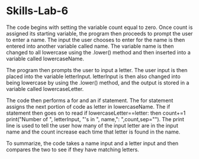 # Skills-Lab-6
The code begins with setting the variable count equal to zero. Once count is assigned its starting variable, the program then proceeds to prompt the user to enter a name. The input the user chooses to enter for the name is then entered into another variable called name. The variable name is then changed to all lowercase using the .lower() method and then inserted into a variable called lowercaseName. 

The program then prompts the user to input a letter. The user input is then placed into the variable letterInput. letterInput is then also changed into being lowercase by using the .lower() method, and the output is stored in a variable called lowercaseLetter. 

The code then performs a for and an if statement. The for statement assigns the next portion of code as letter in lowercaseName. The if statement then goes on to read if lowercaseLetter==letter: then count+=1
print("Number of ", letterInput, "'s in ", name,": ",count,sep=""). The print line is used to tell the user how many of the input letter are in the input name and the count increase each time that letter is found in the name.

To summarize, the code takes a name input and a letter input and then compares the two to see if they have matching letters.
